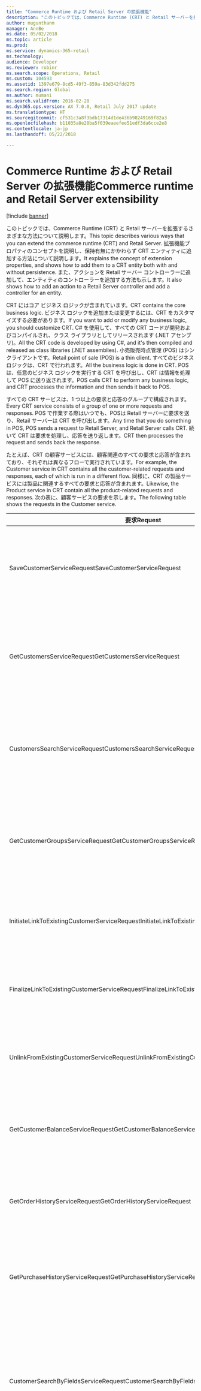 ```yaml
---
title: "Commerce Runtime および Retail Server の拡張機能"
description: "このトピックでは、Commerce Runtime (CRT) と Retail サーバーを拡張するさまざまな方法について説明します。 拡張機能プロパティのコンセプトを説明し、保持有無にかかわらず CRT エンティティに追加する方法について説明します。 また、アクションを Retail サーバー コントローラーに追加して、エンティティのコントローラーを追加する方法も示します。"
author: mugunthanm
manager: AnnBe
ms.date: 05/02/2018
ms.topic: article
ms.prod: 
ms.service: dynamics-365-retail
ms.technology: 
audience: Developer
ms.reviewer: robinr
ms.search.scope: Operations, Retail
ms.custom: 104593
ms.assetid: 1397e679-8cd5-49f3-859a-83d342fdd275
ms.search.region: Global
ms.author: mumani
ms.search.validFrom: 2016-02-28
ms.dyn365.ops.version: AX 7.0.0, Retail July 2017 update
ms.translationtype: HT
ms.sourcegitcommit: cf531c3a8f3bdb17314d1de436b98249169f82a3
ms.openlocfilehash: b11035a8e20ba5f039eaeefee51edf3da6cce2e8
ms.contentlocale: ja-jp
ms.lasthandoff: 05/22/2018

---
```


# <a name="commerce-runtime-and-retail-server-extensibility"></a><span data-ttu-id="07687-105">Commerce Runtime および Retail Server の拡張機能</span><span class="sxs-lookup"><span data-stu-id="07687-105">Commerce runtime and Retail Server extensibility</span></span>

[!include [banner](../includes/banner.md)]

<span data-ttu-id="07687-106">このトピックでは、Commerce Runtime (CRT) と Retail サーバーを拡張するさまざまな方法について説明します。</span><span class="sxs-lookup"><span data-stu-id="07687-106">This topic describes various ways that you can extend the commerce runtime (CRT) and Retail Server.</span></span> <span data-ttu-id="07687-107">拡張機能プロパティのコンセプトを説明し、保持有無にかかわらず CRT エンティティに追加する方法について説明します。</span><span class="sxs-lookup"><span data-stu-id="07687-107">It explains the concept of extension properties, and shows how to add them to a CRT entity both with and without persistence.</span></span> <span data-ttu-id="07687-108">また、アクションを Retail サーバー コントローラーに追加して、エンティティのコントローラーを追加する方法も示します。</span><span class="sxs-lookup"><span data-stu-id="07687-108">It also shows how to add an action to a Retail Server controller and add a controller for an entity.</span></span>

<span data-ttu-id="07687-109">CRT にはコア ビジネス ロジックが含まれています。</span><span class="sxs-lookup"><span data-stu-id="07687-109">CRT contains the core business logic.</span></span> <span data-ttu-id="07687-110">ビジネス ロジックを追加または変更するには、CRT をカスタマイズする必要があります。</span><span class="sxs-lookup"><span data-stu-id="07687-110">If you want to add or modify any business logic, you should customize CRT.</span></span> <span data-ttu-id="07687-111">C# を使用して、すべての CRT コードが開発およびコンパイルされ、クラス ライブラリとしてリリースされます (.NET アセンブリ)。</span><span class="sxs-lookup"><span data-stu-id="07687-111">All the CRT code is developed by using C#, and it's then compiled and released as class libraries (.NET assemblies).</span></span> <span data-ttu-id="07687-112">小売販売時点管理 (POS) はシン クライアントです。</span><span class="sxs-lookup"><span data-stu-id="07687-112">Retail point of sale (POS) is a thin client.</span></span> <span data-ttu-id="07687-113">すべてのビジネス ロジックは、CRT で行われます。</span><span class="sxs-lookup"><span data-stu-id="07687-113">All the business logic is done in CRT.</span></span> <span data-ttu-id="07687-114">POS は、任意のビジネス ロジックを実行する CRT を呼び出し、CRT は情報を処理して POS に送り返されます。</span><span class="sxs-lookup"><span data-stu-id="07687-114">POS calls CRT to perform any business logic, and CRT processes the information and then sends it back to POS.</span></span> 

<span data-ttu-id="07687-115">すべての CRT サービスは、1 つ以上の要求と応答のグループで構成されます。</span><span class="sxs-lookup"><span data-stu-id="07687-115">Every CRT service consists of a group of one or more requests and responses.</span></span> <span data-ttu-id="07687-116">POS で作業する際はいつでも、POSは Retail サーバーに要求を送り、Retail サーバーは CRT を呼び出します。</span><span class="sxs-lookup"><span data-stu-id="07687-116">Any time that you do something in POS, POS sends a request to Retail Server, and Retail Server calls CRT.</span></span> <span data-ttu-id="07687-117">続いて CRT は要求を処理し、応答を送り返します。</span><span class="sxs-lookup"><span data-stu-id="07687-117">CRT then processes the request and sends back the response.</span></span>

<span data-ttu-id="07687-118">たとえば、CRT の顧客サービスには、顧客関連のすべての要求と応答が含まれており、それぞれは異なるフローで実行されています。</span><span class="sxs-lookup"><span data-stu-id="07687-118">For example, the Customer service in CRT contains all the customer-related requests and responses, each of which is run in a different flow.</span></span> <span data-ttu-id="07687-119">同様に、CRT の製品サービスには製品に関連するすべての要求と応答が含まれます。</span><span class="sxs-lookup"><span data-stu-id="07687-119">Likewise, the Product service in CRT contain all the product-related requests and responses.</span></span> <span data-ttu-id="07687-120">次の表に、顧客サービスの要求を示します。</span><span class="sxs-lookup"><span data-stu-id="07687-120">The following table shows the requests in the Customer service.</span></span>

| <span data-ttu-id="07687-121">要求</span><span class="sxs-lookup"><span data-stu-id="07687-121">Request</span></span>                                      | <span data-ttu-id="07687-122">目的</span><span class="sxs-lookup"><span data-stu-id="07687-122">Purpose</span></span>                                                                          |
|----------------------------------------------|----------------------------------------------------------------------------------|
| <span data-ttu-id="07687-123">SaveCustomerServiceRequest</span><span class="sxs-lookup"><span data-stu-id="07687-123">SaveCustomerServiceRequest</span></span>                   | <span data-ttu-id="07687-124">この要求は、POS から顧客を保存する場合に呼び出されます。</span><span class="sxs-lookup"><span data-stu-id="07687-124">This request is called when you save a customer from POS.</span></span>                        |
| <span data-ttu-id="07687-125">GetCustomersServiceRequest</span><span class="sxs-lookup"><span data-stu-id="07687-125">GetCustomersServiceRequest</span></span>                   | <span data-ttu-id="07687-126">この要求は、選択した顧客の詳細を取得するために使用されます。</span><span class="sxs-lookup"><span data-stu-id="07687-126">This request is used to get the details of the selected customer.</span></span>                |
| <span data-ttu-id="07687-127">CustomersSearchServiceRequest</span><span class="sxs-lookup"><span data-stu-id="07687-127">CustomersSearchServiceRequest</span></span>                | <span data-ttu-id="07687-128">この要求は、POS から顧客検索を行う場合に実行されます。</span><span class="sxs-lookup"><span data-stu-id="07687-128">This request is run when you do a customer search from POS.</span></span>                      |
| <span data-ttu-id="07687-129">GetCustomerGroupsServiceRequest</span><span class="sxs-lookup"><span data-stu-id="07687-129">GetCustomerGroupsServiceRequest</span></span>              | <span data-ttu-id="07687-130">この要求は、顧客グループの詳細を取得するために使用されます。</span><span class="sxs-lookup"><span data-stu-id="07687-130">This request is used to get the details of the customer group.</span></span>                   |
| <span data-ttu-id="07687-131">InitiateLinkToExistingCustomerServiceRequest</span><span class="sxs-lookup"><span data-stu-id="07687-131">InitiateLinkToExistingCustomerServiceRequest</span></span> | <span data-ttu-id="07687-132">この内部要求は、下位互換性のためのものです。</span><span class="sxs-lookup"><span data-stu-id="07687-132">This internal request is for backward compatibility.</span></span>                             |
| <span data-ttu-id="07687-133">FinalizeLinkToExistingCustomerServiceRequest</span><span class="sxs-lookup"><span data-stu-id="07687-133">FinalizeLinkToExistingCustomerServiceRequest</span></span> | <span data-ttu-id="07687-134">この内部要求は、下位互換性のためのものです。</span><span class="sxs-lookup"><span data-stu-id="07687-134">This internal request is for backward compatibility.</span></span>                             |
| <span data-ttu-id="07687-135">UnlinkFromExistingCustomerServiceRequest</span><span class="sxs-lookup"><span data-stu-id="07687-135">UnlinkFromExistingCustomerServiceRequest</span></span>     | <span data-ttu-id="07687-136">この内部要求は、下位互換性のためのものです。</span><span class="sxs-lookup"><span data-stu-id="07687-136">This internal request is for backward compatibility.</span></span>                             |
| <span data-ttu-id="07687-137">GetCustomerBalanceServiceRequest</span><span class="sxs-lookup"><span data-stu-id="07687-137">GetCustomerBalanceServiceRequest</span></span>             | <span data-ttu-id="07687-138">この要求は、顧客勘定の残高を取得します。</span><span class="sxs-lookup"><span data-stu-id="07687-138">This request gets the balance for the customer account.</span></span>                          |
| <span data-ttu-id="07687-139">GetOrderHistoryServiceRequest</span><span class="sxs-lookup"><span data-stu-id="07687-139">GetOrderHistoryServiceRequest</span></span>                | <span data-ttu-id="07687-140">この要求は、顧客の注文履歴を取得します。</span><span class="sxs-lookup"><span data-stu-id="07687-140">This request gets the customer's order history.</span></span>                                  |
| <span data-ttu-id="07687-141">GetPurchaseHistoryServiceRequest</span><span class="sxs-lookup"><span data-stu-id="07687-141">GetPurchaseHistoryServiceRequest</span></span>             | <span data-ttu-id="07687-142">この要求は、顧客の最近の購入履歴を取得します。</span><span class="sxs-lookup"><span data-stu-id="07687-142">This request gets the history of the customer's recent purchases.</span></span>                |
| <span data-ttu-id="07687-143">CustomerSearchByFieldsServiceRequest</span><span class="sxs-lookup"><span data-stu-id="07687-143">CustomerSearchByFieldsServiceRequest</span></span>         | <span data-ttu-id="07687-144">フィールド (ヒント検索) を使用して顧客を検索する際に、この要求が実行されます。</span><span class="sxs-lookup"><span data-stu-id="07687-144">This request is run when you search for customers by using fields (hint search).</span></span> |
| <span data-ttu-id="07687-145">GetCustomerSearchFieldsServiceRequest</span><span class="sxs-lookup"><span data-stu-id="07687-145">GetCustomerSearchFieldsServiceRequest</span></span>        | <span data-ttu-id="07687-146">この要求は、顧客検索フィールド (ヒント フィールド) の一覧を取得します。</span><span class="sxs-lookup"><span data-stu-id="07687-146">This request gets the list of customer search fields (hint fields).</span></span>              |

<span data-ttu-id="07687-147">**CRT がサポートする拡張子パターンのタイプ**</span><span class="sxs-lookup"><span data-stu-id="07687-147">**Types of extension patterns that CRT supports**</span></span>

<span data-ttu-id="07687-148">CRT 拡張パターンについて学習する前に、CRT 拡張の作成方法を理解する必要があります。</span><span class="sxs-lookup"><span data-stu-id="07687-148">Before you learn about the CRT extension patterns, you should understand how a CRT extension can be created.</span></span> <span data-ttu-id="07687-149">CRT は単に、C# クラス ライブラリ (.NETアセンブリ) のコレクションです。</span><span class="sxs-lookup"><span data-stu-id="07687-149">CRT is just a collection of C# class libraries (.NET assemblies).</span></span> <span data-ttu-id="07687-150">C# でクラス ライブラリ プロジェクトを作成し、次の表に示すパターンを使用してすべての CRT 拡張を実行できます。</span><span class="sxs-lookup"><span data-stu-id="07687-150">You can create a class library project in C# and do all the CRT extension by using the patterns that are shown in the following table.</span></span> <span data-ttu-id="07687-151">これらのサンプルには、Microsoft .NET Framework バージョン、アウトプット タイプおよびビルド パラメーターの適切なアセンブリ参照を有するため、常に Microsoft が拡張子のテンプレートとして提供するサンプルを使用します。</span><span class="sxs-lookup"><span data-stu-id="07687-151">Always use the samples that Microsoft provides as template for your extension, because these samples have the correct assembly references, Microsoft .NET Framework version, output type, and build parameters.</span></span> <span data-ttu-id="07687-152">また、他のすべての必須パラメーターがコンフィギュレーション済みです。</span><span class="sxs-lookup"><span data-stu-id="07687-152">Additionally, all the other required parameters are preconfigured.</span></span> <span data-ttu-id="07687-153">同様のサンプルコードは、R\\RetailSDK\\SampleExtensions\\CommerceRuntime の Retail ソフトウェア開発キット (CRT) で見つけることができます。</span><span class="sxs-lookup"><span data-stu-id="07687-153">You can find the CRT sample extension in the Retail software development kit (SDK), at …\\RetailSDK\\SampleExtensions\\CommerceRuntime.</span></span>

<table>
<thead>
<tr>
<th><span data-ttu-id="07687-154">拡張機能のパターン</span><span class="sxs-lookup"><span data-stu-id="07687-154">Extensibility pattern</span></span></th>
<th><span data-ttu-id="07687-155">目的</span><span class="sxs-lookup"><span data-stu-id="07687-155">Purpose</span></span></th>
</tr>
</thead>
<tbody>
<tr>
<td><span data-ttu-id="07687-156">新しい CRT サービスの作成</span><span class="sxs-lookup"><span data-stu-id="07687-156">Create a new CRT service</span></span></td>
<td><span data-ttu-id="07687-157">新機能を作成します。</span><span class="sxs-lookup"><span data-stu-id="07687-157">Create a new functionality/feature.</span></span></td>
</tr>
<tr>
<td><span data-ttu-id="07687-158">既存のサービスを上書きする</span><span class="sxs-lookup"><span data-stu-id="07687-158">Override existing Service</span></span></td>
<td>
<p><span data-ttu-id="07687-159">完全に既存の機能をオーバーライドしたり、ビジネス フローに従ってカスタマイズできます。</span><span class="sxs-lookup"><span data-stu-id="07687-159">You can completely override existing functionality or customize it according to your business flow.</span></span></p>
<p><span data-ttu-id="07687-160">次にいくつか例を挙げます。</span><span class="sxs-lookup"><span data-stu-id="07687-160">Here are some examples:</span></span>
<ul>
<li><span data-ttu-id="07687-161">POS 検索機能を上書きして、ローカル データベースまたは本社で検索するのではなく、外部システムから検索する必要があります。</span><span class="sxs-lookup"><span data-stu-id="07687-161">You want to override the POS search functionality to search from an external system instead of searching in a local database or HQ.</span></span> <span data-ttu-id="07687-162">または、上書き、標準機能の呼び出しおよびいくつか追加カスタム ロジックの実行が可能です。</span><span class="sxs-lookup"><span data-stu-id="07687-162">Alternatively, you can do an override, call the standard functionality, and do some additional custom logic.</span></span></li>
<li><span data-ttu-id="07687-163">ローカル データベースまたは HQ、および外部システムを検索した後、最後に結果をマージまたは変更します。</span><span class="sxs-lookup"><span data-stu-id="07687-163">Search for a customer in a local database or HQ, and in an external system, and then finally merge or modify the result.</span></span></li>
</ul>
</td>
</tr>
<tr>
<td><span data-ttu-id="07687-164">トリガー</span><span class="sxs-lookup"><span data-stu-id="07687-164">Triggers</span></span></td>
<td>
<p><span data-ttu-id="07687-165">任意の要求の前後に追加ロジックを実行できます。</span><span class="sxs-lookup"><span data-stu-id="07687-165">You can execute additional logic before or after any request.</span></span></p>
<p><span data-ttu-id="07687-166">前のトリガーで、カスタム ロジックなどのいくつかの検証を実行できます。</span><span class="sxs-lookup"><span data-stu-id="07687-166">In the pre-trigger, you can do some validation, custom logic, and so on.</span></span></p>
<p><span data-ttu-id="07687-167">ポスト トリガーで、要求にいくらかのカスタム情報を追加し POS に送信できます。</span><span class="sxs-lookup"><span data-stu-id="07687-167">In the post-trigger, you can add some custom information to the request and send it to POS.</span></span> <span data-ttu-id="07687-168">または、標準機能から戻される結果の変更または追加ビジネス ロジックの実行が可能です。</span><span class="sxs-lookup"><span data-stu-id="07687-168">Alternatively, you can modify the result that is returned from the standard functionality or do some additional business logic.</span></span></p>
</ul>
</td>
</tr>
<tr>
<td><span data-ttu-id="07687-169">拡張プロパティ</span><span class="sxs-lookup"><span data-stu-id="07687-169">Extension properties</span></span></td>
<td>
<p><span data-ttu-id="07687-170">任意の CRT エンティティにカスタム プロパティーを追加し、それを POS に送信することができます。</span><span class="sxs-lookup"><span data-stu-id="07687-170">You can add custom properties to any CRT entity and send it to POS.</span></span> <span data-ttu-id="07687-171">拡張プロパティはキーと値のペアです。</span><span class="sxs-lookup"><span data-stu-id="07687-171">Extension properties are key-value pairs.</span></span> <span data-ttu-id="07687-172">POS で拡張プロパティを設定すると、CRT で使用できるようになります。</span><span class="sxs-lookup"><span data-stu-id="07687-172">If you set an extension property in POS, it will be available in CRT.</span></span> <span data-ttu-id="07687-173">同様に、CRT で拡張機能プロパティを設定する場合、POS で使用できます。</span><span class="sxs-lookup"><span data-stu-id="07687-173">Likewise, if you set an extension property in CRT, it will be available in POS.</span></span> <span data-ttu-id="07687-174">また、要求、応答、または要求コンテキストのレベルで拡張プロパティを設定することもできます。</span><span class="sxs-lookup"><span data-stu-id="07687-174">You can also set extension properties at the level of the request, the response, or the request context.</span></span> <span data-ttu-id="07687-175">既定では、拡張機能のプロパティはデータベースに保存されず、読み取られません。</span><span class="sxs-lookup"><span data-stu-id="07687-175">By default, extension properties aren't stored in and read from the database.</span></span> <span data-ttu-id="07687-176">拡張プロパティを読み取り、設定するには、カスタム コードを記述する必要があります。</span><span class="sxs-lookup"><span data-stu-id="07687-176">To read or set extension properties, you must write custom code.</span></span> <span data-ttu-id="07687-177">ただし、そのカスタム コードは、POS と CRT 間で自動的に送信されます。</span><span class="sxs-lookup"><span data-stu-id="07687-177">However, that custom code is automatically sent between POS and CRT.</span></span></p>
<p><span data-ttu-id="07687-178">たとえば、POS の顧客エンティティーにいくつかの追加情報をキャプチャして表示したいとします。</span><span class="sxs-lookup"><span data-stu-id="07687-178">For example, you want to capture and show some additional information to the customer entity in POS.</span></span> <span data-ttu-id="07687-179">この場合、顧客に対するすべてのカスタム プロパティをフェッチするポスト トリガーを追加し、拡張子プロパティとして顧客エンティティに追加し、それらの拡張機能プロパティを POS に送信できます。</span><span class="sxs-lookup"><span data-stu-id="07687-179">In this case, you can add a post-trigger to fetch all your custom properties for customer, add them to the customer entity as extension properties, and send those extension properties to POS.</span></span></p>
<p><span data-ttu-id="07687-180">POS から CRT に拡張機能のプロパティを送信して、カスタム テーブルに保存できます。</span><span class="sxs-lookup"><span data-stu-id="07687-180">You can also send extension properties from POS to CRT and store them in your custom table.</span></span> <span data-ttu-id="07687-181">または、これらのプロパティに基づくいくつかのカスタム ロジックの実行または本社への送信が可能です。</span><span class="sxs-lookup"><span data-stu-id="07687-181">Alternatively, you can do some custom logic based on those properties, or send it to HQ.</span></span></p>
<p><span data-ttu-id="07687-182">製品、顧客、トランザクション、およびパラメーターなどのすべての CRT エンティティは、拡張機能プロパティをサポートします。</span><span class="sxs-lookup"><span data-stu-id="07687-182">All CRT entities, such as products, customers, transactions, and parameters, support extension properties.</span></span></p>
<blockquote>[!NOTE]<br>
<span data-ttu-id="07687-183">属性もまたサポートされます (コンフィギュレーション駆動型の開発)。</span><span class="sxs-lookup"><span data-stu-id="07687-183">Attributes are also supported (configuration-driven development).</span></span> <span data-ttu-id="07687-184">拡張プロパティの場合は、カスタム テーブルを作成し、データを格納する必要があります。</span><span class="sxs-lookup"><span data-stu-id="07687-184">For extension properties, you must create a custom table and store the data.</span></span> <span data-ttu-id="07687-185">ただし、属性はコンフィギュレーション駆動型であり、テーブル フィールドを作成するために必須ではありません。</span><span class="sxs-lookup"><span data-stu-id="07687-185">However, attributes are configuration-driven and aren't required in order to create table fields.</span></span> <span data-ttu-id="07687-186">したがって、読み取りおよび更新操作にコードは必要ありません。</span><span class="sxs-lookup"><span data-stu-id="07687-186">Therefore, no code is required for read and update operations.</span></span></blockquote>
<p><span data-ttu-id="07687-187">属性についての詳細は、次のトピックを参照してください。</span><span class="sxs-lookup"><span data-stu-id="07687-187">For details about the attributes, see the following topics:</span></span></p>
<ul>
<li><span data-ttu-id="07687-188"><a href="https://docs.microsoft.com/en-us/dynamics365/unified-operations/retail/dev-itpro/order-attributes">注文属性</a></span><span class="sxs-lookup"><span data-stu-id="07687-188"><a href="https://docs.microsoft.com/en-us/dynamics365/unified-operations/retail/dev-itpro/order-attributes">Order attributes</a></span></span></li>
<li><span data-ttu-id="07687-189"><a href="https://docs.microsoft.com/en-us/dynamics365/unified-operations/retail/dev-itpro/customer-attributes">顧客属性</a></span><span class="sxs-lookup"><span data-stu-id="07687-189"><a href="https://docs.microsoft.com/en-us/dynamics365/unified-operations/retail/dev-itpro/customer-attributes">Customer attributes</a></span></span></li>
</ul>
</td>
</tr>
<tr>
<td><span data-ttu-id="07687-190">リアルタイム トランザクション サービスの呼び出し</span><span class="sxs-lookup"><span data-stu-id="07687-190">Real-time transaction service calls</span></span></td>
<td><span data-ttu-id="07687-191">CRT から HQ の同期呼び出しを行うことができます。</span><span class="sxs-lookup"><span data-stu-id="07687-191">You can do synchronous call from CRT to HQ.</span></span></td>
</tr>
<tr>
<td><span data-ttu-id="07687-192">CRT データ サービス、およびエンティティ付きデータ サービス</span><span class="sxs-lookup"><span data-stu-id="07687-192">CRT data service and data service with entity</span></span></td>
<td><span data-ttu-id="07687-193">チャネル データベース データ アクセスの特殊なデータ サービスおよび Retail サーバー エクスポージャのエンティティ。</span><span class="sxs-lookup"><span data-stu-id="07687-193">Specialized data service for channel database data access and entity for Retail Server exposures.</span></span></td>
</tr>
</tbody>
</table>

<span data-ttu-id="07687-194">**5 月の更新プログラム以降で、7.1 の CRT 拡張を手動で展開**</span><span class="sxs-lookup"><span data-stu-id="07687-194">**Manually deploying the CRT extension for 7.1 with May update and later**</span></span>

<span data-ttu-id="07687-195">CRT を拡張すると、オンラインの **…\\RetailServer\\webroot\\bin\\Ext** フォルダーにカスタム ライブラリを配置します (POS が Retail サーバーに接続された場合)。</span><span class="sxs-lookup"><span data-stu-id="07687-195">After you extend CRT, you should put the custom library in the **…\\RetailServer\\webroot\\bin\\Ext** folder for online (that is, when POS is connected to Retail Server).</span></span> <span data-ttu-id="07687-196">**CommerceRuntime.Ext.config** ファイル内で、ここに示すカスタム ライブラリ情報を使用して**構成**セクションを更新する必要があります。</span><span class="sxs-lookup"><span data-stu-id="07687-196">You should also update the **composition** section in the **CommerceRuntime.Ext.config** file with the custom library information, as shown here.</span></span>

```C#
<add source="assembly" value="your custom library name" />
```

<span data-ttu-id="07687-197">たとえば、カスタム ライブラリの名前が **Contoso.Commerce.Runtime.CustomerSearchSample** の場合、**構成**セクションに次の行を追加します。</span><span class="sxs-lookup"><span data-stu-id="07687-197">For example, if the name of your custom library is **Contoso.Commerce.Runtime.CustomerSearchSample**, add the following line in the **composition** section.</span></span>

```C#
<add source="assembly" value="Contoso.Commerce.Runtime.CustomerSearchSample" />
```

<span data-ttu-id="07687-198">オフラインの場合は、カスタム ライブラリを **…\\Program Files (x86)\\Microsoft Dynamics 365\\70\\Retail Modern POS\\ClientBroker\\ext** フォルダーに配置する必要があります。</span><span class="sxs-lookup"><span data-stu-id="07687-198">For offline, you should you put the custom library in the **…\\Program Files (x86)\\Microsoft Dynamics 365\\70\\Retail Modern POS\\ClientBroker\\ext** folder.</span></span> <span data-ttu-id="07687-199">**CommerceRuntime.MPOSOffline.ext.config** ファイル内で、ここに示すカスタム ライブラリ情報を使用して**構成**セクションを更新する必要があります。</span><span class="sxs-lookup"><span data-stu-id="07687-199">You should also update the **composition** section in the **CommerceRuntime.MPOSOffline.ext.config** file with the custom library information, as shown here.</span></span>

```C#
<add source="assembly" value="your custom library name" />.
```

<span data-ttu-id="07687-200">上記の手順は、手動による展開および開発ボックスでのテストのために使用されます。</span><span class="sxs-lookup"><span data-stu-id="07687-200">The preceding steps are used for manual deployment and testing in your development box.</span></span> <span data-ttu-id="07687-201">拡張機能をパッケージ化し、生産またはユーザー受け入れテスト (UAT) に配置するには、パッケージ ドキュメントの情報を使用します。</span><span class="sxs-lookup"><span data-stu-id="07687-201">To package the extension and deploy it to production or user acceptance testing (UAT), use the information in the packaging document.</span></span>

<span data-ttu-id="07687-202">**デバッグ CRT**</span><span class="sxs-lookup"><span data-stu-id="07687-202">**Debugging CRT**</span></span>

<span data-ttu-id="07687-203">POS から CRT をデバッグするには、CRT 拡張機能プロジェクトを、オンラインの **w3wp.exe (Retail サーバーの IIS プロセス)** プロセス (POS が CRT に接続されている場合) に関連付ける必要があります。</span><span class="sxs-lookup"><span data-stu-id="07687-203">To debug CRT from POS, you should attach the CRT extension project to the **w3wp.exe (IIS process for Retail server)** process for online (that is, when POS is connected to CRT).</span></span> <span data-ttu-id="07687-204">オフラインの場合は、**dllhost.exe** プロセスに CRT 拡張プロジェクトを関連付けます。</span><span class="sxs-lookup"><span data-stu-id="07687-204">For offline, attach the CRT extension project to the **dllhost.exe** process.</span></span>

<span data-ttu-id="07687-205">**CRT エンティティ、依頼および応答での拡張機能プロパティの使用**</span><span class="sxs-lookup"><span data-stu-id="07687-205">**Using extension properties on CRT entities and requests and responses**</span></span>

<span data-ttu-id="07687-206">既存の CRT エンティティに新しいデータを追加する 1 つの方法は、拡張プロパティを使用することです。</span><span class="sxs-lookup"><span data-stu-id="07687-206">One way to add new data to an existing CRT entity is to use extension properties.</span></span> <span data-ttu-id="07687-207">拡張プロパティは、エンティティのキーと値のペアです。</span><span class="sxs-lookup"><span data-stu-id="07687-207">Extension properties are key-value pairs on the entity.</span></span> <span data-ttu-id="07687-208">既定では、これらのキーと値のペアはデータベースで保持されません。</span><span class="sxs-lookup"><span data-stu-id="07687-208">By default, these key-value pairs aren't persisted in the database.</span></span> <span data-ttu-id="07687-209">拡張プロパティを保持するためには、カスタム コードを記述する必要があります。</span><span class="sxs-lookup"><span data-stu-id="07687-209">To persist an extension property, you must write custom code.</span></span>

<span data-ttu-id="07687-210">**CRT エンティティでの機能拡張プロパティの永続的な使用**</span><span class="sxs-lookup"><span data-stu-id="07687-210">**Using extension properties on CRT entities with persistence**</span></span>

<span data-ttu-id="07687-211">エンティティに追加する任意の拡張プロパティは、シナリオしだいでオブジェクトまたはトランザクションのいずれかの有効期間の POS および CRT メモリに保持されます。</span><span class="sxs-lookup"><span data-stu-id="07687-211">Any extension property that you add to an entity stays in memory for POS and CRT for the lifetime of either the object or the transaction, depending on the scenario.</span></span> <span data-ttu-id="07687-212">拡張プロパティは、アプリケーションの境界にもまたがって移動します。</span><span class="sxs-lookup"><span data-stu-id="07687-212">The extension property also travels across application boundaries.</span></span> <span data-ttu-id="07687-213">たとえば、Retail Modern POS で拡張プロパティを追加し、Retail サーバー/CRT を呼び出すと、キーと値のペアがそのフロー全体でも使用できます。</span><span class="sxs-lookup"><span data-stu-id="07687-213">For example, if you add an extension property in Retail Modern POS and then call Retail Server/CRT, the key-value pair is also available during the whole flow.</span></span> <span data-ttu-id="07687-214">また、そのエンティティが Commerce Data Exchange へ呼び出し中に送信される場合: Real-time Service およびキー値のペアは、処理中でも使用可能です。</span><span class="sxs-lookup"><span data-stu-id="07687-214">Additionally, if that entity is sent to during a call to Commerce Data Exchange: Real-time Service, the key-value pair is available during the process.</span></span>

> [!NOTE]
> <span data-ttu-id="07687-215">HQ では、拡張プロパティは顧客と注文に対してのみ送信されます。</span><span class="sxs-lookup"><span data-stu-id="07687-215">For HQ, extension properties are sent only for customers and orders.</span></span>

<span data-ttu-id="07687-216">ただし、既述のように、拡張プロパティは既定では保持されていません。</span><span class="sxs-lookup"><span data-stu-id="07687-216">However, as was mentioned earlier, the extension property isn't persisted by default.</span></span> <span data-ttu-id="07687-217">拡張プロパティを保持する場合は、データ モデリングを実行して、データの格納場所を適切に設計することを保証する必要があります。</span><span class="sxs-lookup"><span data-stu-id="07687-217">If you want to persist an extension property, you must do data modeling to help guarantee that you make the correct design choices about where the data should reside.</span></span> <span data-ttu-id="07687-218">新しいテーブルと結合を使用することをお勧めします。</span><span class="sxs-lookup"><span data-stu-id="07687-218">We recommend that you use a new table and a join.</span></span> <span data-ttu-id="07687-219">この方法は、ほとんどの要件に適合します。</span><span class="sxs-lookup"><span data-stu-id="07687-219">This approach fits most requirements well.</span></span> <span data-ttu-id="07687-220">Retail SDK の EmailPreference サンプルは、代表的なエンド ツー エンドの例を提供します。</span><span class="sxs-lookup"><span data-stu-id="07687-220">The EmailPreference sample in the Retail SDK provides a good end-to-end example.</span></span>

<span data-ttu-id="07687-221">**Retail SDK のサンプル コードの場所**</span><span class="sxs-lookup"><span data-stu-id="07687-221">**Location of the sample code in the Retail SDK**</span></span>

<span data-ttu-id="07687-222">…\\RetailSDK\\SampleExtensions\\CommerceRuntime\\Extensions.EmailPreferenceSample</span><span class="sxs-lookup"><span data-stu-id="07687-222">…\\RetailSDK\\SampleExtensions\\CommerceRuntime\\Extensions.EmailPreferenceSample</span></span>

<span data-ttu-id="07687-223">**スクリプトの場所**</span><span class="sxs-lookup"><span data-stu-id="07687-223">**Location of the scripts**</span></span>

<span data-ttu-id="07687-224">…\\RetailSDK\\ドキュメント\\SampleExtensionsInstructions\\EmailPreference</span><span class="sxs-lookup"><span data-stu-id="07687-224">…\\RetailSDK\\Documents\\SampleExtensionsInstructions\\EmailPreference</span></span>

<span data-ttu-id="07687-225">**エンティティに拡張子プロパティを設定する構文**</span><span class="sxs-lookup"><span data-stu-id="07687-225">**Syntax to set an extension property on an entity**</span></span>

```C#
public virtual void SetProperty(string key, object value);
entity.SetProperty("key", value);
```

<span data-ttu-id="07687-226">**例**</span><span class="sxs-lookup"><span data-stu-id="07687-226">**Example**</span></span>

<span data-ttu-id="07687-227">**シナリオ**</span><span class="sxs-lookup"><span data-stu-id="07687-227">**Scenario**</span></span>

<span data-ttu-id="07687-228">小売パラメーターに新しい拡張テーブルを作成しました。</span><span class="sxs-lookup"><span data-stu-id="07687-228">You created a new extension table for Retail parameters.</span></span> <span data-ttu-id="07687-229">その拡張テーブルからフィールドを読み取り、それを POS に送信したいとします。</span><span class="sxs-lookup"><span data-stu-id="07687-229">You want to read a field from that extension table and send it to POS.</span></span>

<span data-ttu-id="07687-230">小売チャネルのデータベースを拡張する場合は、メイン テーブルと拡張テーブルの間に主キーの関係を置くことをお勧めします。</span><span class="sxs-lookup"><span data-stu-id="07687-230">When you extend the retail channel database, it's always a good idea to have a primary key relation between the main table and the extension table.</span></span> <span data-ttu-id="07687-231">その後、主キーを使用して拡張テーブルからデータを読み取ることができます。</span><span class="sxs-lookup"><span data-stu-id="07687-231">You can then read the data from the extension table by using the primary key.</span></span>

<span data-ttu-id="07687-232">**ステップ**</span><span class="sxs-lookup"><span data-stu-id="07687-232">**Steps**</span></span>

1. <span data-ttu-id="07687-233">メイン テーブルに主キーの関係があるチャネル テーブル内の、Retail パラメータの拡張テーブルを作成します。</span><span class="sxs-lookup"><span data-stu-id="07687-233">Create the extension table for Retail parameters in the channel table that has the primary key relation to the main table.</span></span> <span data-ttu-id="07687-234">(この場合、メイン テーブルは小売共有パラメーターです。)</span><span class="sxs-lookup"><span data-stu-id="07687-234">(In this case, the main table is Retail shared parameters.)</span></span>
2. <span data-ttu-id="07687-235">小売パラメーターを読み取る CRT データ要求を識別します。</span><span class="sxs-lookup"><span data-stu-id="07687-235">Identify the CRT data request that reads the Retail parameters.</span></span>
3. <span data-ttu-id="07687-236">データ要求の転記トリガーを追加します。</span><span class="sxs-lookup"><span data-stu-id="07687-236">Add a post-trigger for the data request.</span></span> <span data-ttu-id="07687-237">共有パラメータ テーブルの主キーを使用して、小売共有パラメータの拡張テーブルを照会し、カスタム フィールドを読み取ることができます。</span><span class="sxs-lookup"><span data-stu-id="07687-237">You will then be able to use the primary key of the shared parameters table to query your extension table for Retail shared parameters and read the custom fields.</span></span>

    > [!NOTE]
    > <span data-ttu-id="07687-238">ポスト トリガー要求でエンティティの主キーを取得できます。</span><span class="sxs-lookup"><span data-stu-id="07687-238">You can get the primary key for the entity in the post-trigger request.</span></span> <span data-ttu-id="07687-239">エンティティ オブジェクトを持つその要求、およびすべての必須フィールドを持つそのエンティティ オブジェクト。</span><span class="sxs-lookup"><span data-stu-id="07687-239">That request will have the entity object, and that entity object will have all the required fields.</span></span>

4. <span data-ttu-id="07687-240">カスタム フィールドを拡張プロパティとして、CRT 転記トリガーの共有パラメーター エンティティへ追加し、POS へ送信します。</span><span class="sxs-lookup"><span data-stu-id="07687-240">Add the custom fields as extension properties to the shared parameters entity in the CRT post-trigger, and send it to POS.</span></span>

<span data-ttu-id="07687-241">**トリガーの拡張機能プロパティの読み取り**</span><span class="sxs-lookup"><span data-stu-id="07687-241">**Reading extension properties in triggers**</span></span>

<span data-ttu-id="07687-242">小売パラメータ テーブルからデータを読み込む要求は、GetChannelConfigurationDataRequest です。</span><span class="sxs-lookup"><span data-stu-id="07687-242">The request that reads the data from the Retail parameters table is GetChannelConfigurationDataRequest.</span></span> <span data-ttu-id="07687-243">次の例では、この要求のポスト トリガーを追加する方法を示します。</span><span class="sxs-lookup"><span data-stu-id="07687-243">The following example shows how you can add a post-trigger for this request.</span></span>

```C#
/**
* SAMPLE CODE NOTICE
*
* THIS SAMPLE CODE IS MADE AVAILABLE AS IS. MICROSOFT MAKES NO WARRANTIES, WHETHER EXPRESS OR IMPLIED,
* OF FITNESS FOR A PARTICULAR PURPOSE, OF ACCURACY OR COMPLETENESS OF RESPONSES, OF RESULTS, OR CONDITIONS OF MERCHANTABILITY.
* THE ENTIRE RISK OF THE USE OR THE RESULTS FROM THE USE OF THIS SAMPLE CODE REMAINS WITH THE USER.
* NO TECHNICAL SUPPORT IS PROVIDED. YOU MAY NOT DISTRIBUTE THIS CODE UNLESS YOU HAVE A LICENSE AGREEMENT WITH MICROSOFT THAT ALLOWS YOU TO DO SO.
*/

namespace Contoso
{
    namespace Commerce.Runtime.EmailPreferenceSample
    {
        using System;
        using System.Collections.Generic;
        using Microsoft.Dynamics.Commerce.Runtime;
        using Microsoft.Dynamics.Commerce.Runtime.Data;
        using Microsoft.Dynamics.Commerce.Runtime.DataModel;
        using Microsoft.Dynamics.Commerce.Runtime.DataServices.Messages;
        using Microsoft.Dynamics.Commerce.Runtime.DataServices.SqlServer;
        using Microsoft.Dynamics.Commerce.Runtime.Messages;

        /// <summary>
        /// Class that implements a post trigger for the GetChannelConfigurationDataRequest request type.
        /// </summary>

        public class GetChannelConfigurationDataRequestTriggers : IRequestTrigger
        {
            /// <summary>
            /// Gets the supported requests for this trigger.
            /// </summary>

            public IEnumerable<Type> SupportedRequestTypes
            {
                get
                {
                    return new[] { typeof(GetChannelConfigurationDataRequest) };
                }
            }

            /// <summary>
            /// Post trigger code to retrieve extension properties.
            /// </summary>
            /// <param name="request">The request.</param>
            /// <param name="response">The response.</param>

            public void OnExecuted(Request request, Response response)
            {
                ThrowIf.Null(request, "request");
                ThrowIf.Null(response, "response");
                var channelConfiguration = ((SingleEntityDataServiceResponse<ChannelConfiguration>)response).Entity;
                if (channelConfiguration == null)
                {
                    return;
                }
                var query = new SqlPagedQuery(QueryResultSettings.SingleRecord)
                {
                    DatabaseSchema = "ext",
                    Select = new ColumnSet(new string[] { "CUSTOMFIELD" }),
                    From = "PARAMETERSEXTENSIONVIEW", // Create your own view to read the data from the parameter extension table by passing the primary key from the entity (in this case its Rec ID)
                    Where = "PARAMETERSRECID = @RecId AND DATAAREAID = @dataAreaId" //This query assumes I have PARAMETERSRECID, DATAAREAID and CUSTOMFIELD as new fields in the extension tables.
                };
                query.Parameters["@RecId"] = channelConfiguration.RetailParametersRecId;
                query.Parameters["@dataAreaId"] = request.RequestContext.GetChannelConfiguration().InventLocationDataAreaId;
                using (var databaseContext = new SqlServerDatabaseContext(request))
                {
                    ExtensionsEntity extensions = databaseContext.ReadEntity<ExtensionsEntity>(query).FirstOrDefault();
                    var customField = extensions != null ? extensions.GetProperty("customField") : null;
                    if (customField != null)
                    {
                        **channelConfiguration.SetProperty("CUSTOMFIELD", customField);**
                    }
                }
            }

            /// <summary>
            /// Pre trigger code.
            /// </summary>
            /// <param name="request">The request.</param>

            public void OnExecuting(Request request)
            {
            }
        }
    }
}
```

> [!NOTE]
> <span data-ttu-id="07687-244">新しいフィールドとテーブル、または使用している条件に基づいて、このクエリを変更する必要があります。</span><span class="sxs-lookup"><span data-stu-id="07687-244">You must change this query, based on your new field and table, or whatever condition you're using.</span></span> <span data-ttu-id="07687-245">テーブルをデザインするときは、CRT エンティティを使用してクエリできるように、親テーブルの主キー フィールドがあることを確認します。</span><span class="sxs-lookup"><span data-stu-id="07687-245">When you design the table, make sure that you have the primary key field from the parent table, so that you can query it by using the CRT entity.</span></span> <span data-ttu-id="07687-246">ほとんどの CRT エンティティには、**RecId** フィールドまたはレコードを選択するために使用される関連する別の固有フィールドなどの主キー フィールドがある必要があります。</span><span class="sxs-lookup"><span data-stu-id="07687-246">Most CRT entities should have the primary key field in them, such as the **RecId** field or another relevant unique field that is used to select the record.</span></span>

<span data-ttu-id="07687-247">**ハンドラーを上書きすることによる拡張プロパティの設定**</span><span class="sxs-lookup"><span data-stu-id="07687-247">**Setting extension properties by overriding the handler**</span></span>

<span data-ttu-id="07687-248">**シナリオ**</span><span class="sxs-lookup"><span data-stu-id="07687-248">**Scenario**</span></span>

<span data-ttu-id="07687-249">顧客用に新しい拡張テーブルを作成しました。</span><span class="sxs-lookup"><span data-stu-id="07687-249">You created a new extension table for Customer.</span></span> <span data-ttu-id="07687-250">顧客の拡張フィールドの値が POS または CRT から来た場合は、その値をカスタム テーブルに格納します。</span><span class="sxs-lookup"><span data-stu-id="07687-250">When values for the extension field for customer come from POS or CRT, you want to store the values in your custom table.</span></span>

> [!NOTE]
> <span data-ttu-id="07687-251">拡張のプロパティはトリガーで、またはハンドラーを上書きすることによって設定することができます。</span><span class="sxs-lookup"><span data-stu-id="07687-251">You can set extension properties either in a trigger or by overriding the handler.</span></span> <span data-ttu-id="07687-252">拡張テーブルから読み込んで拡張プロパティを設定しただけの場合、トリガーを使用することができます。</span><span class="sxs-lookup"><span data-stu-id="07687-252">If you just set some extension properties by reading from your extension table, you can use triggers.</span></span>

<span data-ttu-id="07687-253">**ステップ**</span><span class="sxs-lookup"><span data-stu-id="07687-253">**Steps**</span></span>

1. <span data-ttu-id="07687-254">メイン テーブルに主キーの関係があるチャネル テーブル内の、顧客の拡張テーブルを作成します。</span><span class="sxs-lookup"><span data-stu-id="07687-254">Create your extension table for Customers in the channel table that has the primary key relation to the main table.</span></span> <span data-ttu-id="07687-255">(この場合、メイン テーブルは CustTable です。)</span><span class="sxs-lookup"><span data-stu-id="07687-255">(In this case, the main table is CustTable.)</span></span>
2. <span data-ttu-id="07687-256">CustTable にデータを設定する CRT データ要求を識別します。</span><span class="sxs-lookup"><span data-stu-id="07687-256">Identify the CRT data request that sets data in CustTable.</span></span>
3. <span data-ttu-id="07687-257">ハンドラを上書きし、メイン テーブル (CustTable) で値を設定する基本要求を呼び出してからテーブルを拡張します。</span><span class="sxs-lookup"><span data-stu-id="07687-257">Override the handler, and call the base request to set values in the main table (CustTable) and then the extension table.</span></span>

> [!NOTE]
> <span data-ttu-id="07687-258">拡張手順またはビューに必要な追加のプロパティを送信できます。</span><span class="sxs-lookup"><span data-stu-id="07687-258">You can send any additional properties that you want to your extension procedure or view.</span></span>

<span data-ttu-id="07687-259">次の例では、使用される SQL スクリプトがありません。</span><span class="sxs-lookup"><span data-stu-id="07687-259">The example that follows doesn't have the SQL scripts that are used.</span></span> <span data-ttu-id="07687-260">完全なサンプル コードとスクリプトは、Retail SDK の次の場所にあります。</span><span class="sxs-lookup"><span data-stu-id="07687-260">You can find the full sample code and scripts at the following locations in the Retail SDK.</span></span>

<span data-ttu-id="07687-261">**Retail SDK のサンプル コードの場所**</span><span class="sxs-lookup"><span data-stu-id="07687-261">**Location of the sample code in the Retail SDK**</span></span>

<span data-ttu-id="07687-262">…\\RetailSDK\\SampleExtensions\\CommerceRuntime\\Extensions.EmailPreferenceSample</span><span class="sxs-lookup"><span data-stu-id="07687-262">…\\RetailSDK\\SampleExtensions\\CommerceRuntime\\Extensions.EmailPreferenceSample</span></span>

<span data-ttu-id="07687-263">**スクリプトの場所**</span><span class="sxs-lookup"><span data-stu-id="07687-263">**Location of the scripts**</span></span>

<span data-ttu-id="07687-264">…\\RetailSDK\\ドキュメント\\SampleExtensionsInstructions\\EmailPreference</span><span class="sxs-lookup"><span data-stu-id="07687-264">…\\RetailSDK\\Documents\\SampleExtensionsInstructions\\EmailPreference</span></span>

<span data-ttu-id="07687-265">**例**</span><span class="sxs-lookup"><span data-stu-id="07687-265">**Example**</span></span>

```C#
/**
* SAMPLE CODE NOTICE
*
* THIS SAMPLE CODE IS MADE AVAILABLE AS IS. MICROSOFT MAKES NO WARRANTIES, WHETHER EXPRESS OR IMPLIED,
* OF FITNESS FOR A PARTICULAR PURPOSE, OF ACCURACY OR COMPLETENESS OF RESPONSES, OF RESULTS, OR CONDITIONS OF MERCHANTABILITY.
* THE ENTIRE RISK OF THE USE OR THE RESULTS FROM THE USE OF THIS SAMPLE CODE REMAINS WITH THE USER.
* NO TECHNICAL SUPPORT IS PROVIDED. YOU MAY NOT DISTRIBUTE THIS CODE UNLESS YOU HAVE A LICENSE AGREEMENT WITH MICROSOFT THAT ALLOWS YOU TO DO SO.
*/

namespace Contoso
{
    namespace Commerce.Runtime.EmailPreferenceSample
    {
        using System.Transactions;
        using Microsoft.Dynamics.Commerce.Runtime;
        using Microsoft.Dynamics.Commerce.Runtime.Data.Types;
        using Microsoft.Dynamics.Commerce.Runtime.DataModel;
        using Microsoft.Dynamics.Commerce.Runtime.DataServices.Messages;
        using Microsoft.Dynamics.Commerce.Runtime.DataServices.SqlServer;

        /// <summary>
        /// Create or update customer data request handler.
        /// </summary>

        public sealed class CreateOrUpdateCustomerDataRequestHandler : SingleRequestHandler<CreateOrUpdateCustomerDataRequest, SingleEntityDataServiceResponse<Customer>>
        {
            /// <summary>
            /// Executes the workflow to create or update a customer.
            /// </summary>
            /// <param name="request">The request.</param>
            /// <returns>The response.</returns>

            protected override SingleEntityDataServiceResponse<Customer> Process(CreateOrUpdateCustomerDataRequest request)
            {
                ThrowIf.Null(request, "request");
                using (var databaseContext = new SqlServerDatabaseContext(request))
                using (var transactionScope = new TransactionScope())
                {
                    // Execute original functionality to save the customer.

                    var requestHandler = new Microsoft.Dynamics.Commerce.Runtime.DataServices.SqlServer.CustomerSqlServerDataService();
                    var response = (SingleEntityDataServiceResponse<Customer>)requestHandler.Execute(request);

                    // Execute additional functionality to save the customer's extension properties.

                    if (!request.Customer.ExtensionProperties.IsNullOrEmpty())
                    {

                        // The stored procedure will determine which extension properties are saved to which tables.

                        ParameterSet parameters = new ParameterSet();
                        parameters["@TVP_EXTENSIONPROPERTIESTABLETYPE"] = new ExtensionPropertiesTableType(request.Customer.RecordId, request.Customer.ExtensionProperties).DataTable;
                        databaseContext.ExecuteStoredProcedureNonQuery("[ext].UPDATECUSTOMEREXTENSIONPROPERTIES", parameters);
                    }
                    transactionScope.Complete();
                    return response;
                }
            }
        }
    }
}
```

<span data-ttu-id="07687-266">**後で読み込むプロパティを有効にする構文**</span><span class="sxs-lookup"><span data-stu-id="07687-266">**Syntax to enable the property to be read later**</span></span>

```C#
var property = entity.GetProperty("EXTENSION_PROPERTY_ADDED");
```

### <a name="using-extension-properties-on-crt-request-and-response-types"></a><span data-ttu-id="07687-267">CRT 要求タイプおよび応答タイプでの拡張機能プロパティの使用</span><span class="sxs-lookup"><span data-stu-id="07687-267">Using extension properties on CRT request and response types</span></span>

<span data-ttu-id="07687-268">エンティティと同様、拡張機能プロパティを設定および取得するために要求および応答タイプを拡張できます。</span><span class="sxs-lookup"><span data-stu-id="07687-268">Like entities, request and response types can be extended to set and get extension properties.</span></span> <span data-ttu-id="07687-269">ただし、要求のライフサイクルでのみ存続し、POS では使用できなくなります。</span><span class="sxs-lookup"><span data-stu-id="07687-269">However, they will persist only for the lifecycle of the request and won't be available in POS.</span></span> <span data-ttu-id="07687-270">それらをデータベースに保存する場合は、カスタム コードを記述する必要があります。</span><span class="sxs-lookup"><span data-stu-id="07687-270">If you want to save them to the database, you must write custom code.</span></span>

```C#
request.SetProperty("PropertyName", true);
response.SetProperty("PropertyName2", true);
var PropertyName = request.GetProperty("PropertyName");
var BoolPropertyName2 = response.GetProperty("PropertyName2");
```

<span data-ttu-id="07687-271">**設定または POS の拡張子プロパティの読み取り**</span><span class="sxs-lookup"><span data-stu-id="07687-271">**Setting or reading extension properties in POS**</span></span>

<span data-ttu-id="07687-272">POS で拡張プロパティーを設定して、POS アプリケーション プログラミング インターフェース (API) を使用してそれらを CRT に送信することができます。</span><span class="sxs-lookup"><span data-stu-id="07687-272">You can set extension properties in POS and send them to CRT by using the POS application programming interfaces (APIs).</span></span> <span data-ttu-id="07687-273">または、エンティティ レベルで拡張機能プロパティの送信が可能です。</span><span class="sxs-lookup"><span data-stu-id="07687-273">Alternatively, you can send extension properties at the entity level.</span></span>

<span data-ttu-id="07687-274">カート行に拡張プロパティを設定するには、SaveExtensionPropertiesOnCartLinesClientRequest を使用します。</span><span class="sxs-lookup"><span data-stu-id="07687-274">To set an extension property on the cart line, you use SaveExtensionPropertiesOnCartLinesClientRequest.</span></span> <span data-ttu-id="07687-275">同様に、買い物カゴ ヘッダーに対して、SaveExtensionPropertiesOnCartClientRequest を使用します。</span><span class="sxs-lookup"><span data-stu-id="07687-275">Likewise, for the cart header, you use SaveExtensionPropertiesOnCartClientRequest.</span></span>

<span data-ttu-id="07687-276">次に例を示します。</span><span class="sxs-lookup"><span data-stu-id="07687-276">Here is an example.</span></span>

```Typescript
let sampleExtensionProperty = <ProxyEntities.CommerceProperty>{
    Key: "sampleExtensionProperty",
    Value: <ProxyEntities.CommercePropertyValue>{
        BooleanValue: false
    }
};
this.context.runtime.executeAsync(new SaveExtensionPropertiesOnCartClientRequest([sampleExtensionProperty]));
```

<span data-ttu-id="07687-277">**POS のカートから拡張プロパティの読み取り**</span><span class="sxs-lookup"><span data-stu-id="07687-277">**Reading the extension property from the cart in POS**</span></span>

```Typescript
let getCartRequest: GetCurrentCartClientRequest<GetCurrentCartClientResponse> = new GetCurrentCartClientRequest<GetCurrentCartClientResponse>();
return this.context.runtime.executeAsync(getCartRequest).then((value: ICancelableDataResult<GetCurrentCartClientResponse>) => {
    let cart: Commerce.Proxy.Entities.Cart = (<GetCurrentCartClientResponse>value.data).result;

    // Gets the extension property from the cart.

    let sampleExtensionPropertyValue: boolean;
    if (!ObjectExtensions.isNullOrUndefined(cart) && !ObjectExtensions.isNullOrUndefined(cart.ExtensionProperties)) {
        let SampleCommerceProperties: ProxyEntities.CommerceProperty[] = cart.ExtensionProperties.filter((extensionProperty: ProxyEntities.CommerceProperty) => {
            return extensionProperty.Key === "sampleExtensionProperty";
        });
        sampleExtensionPropertyValue = SampleCommerceProperties.length > 0 ? SampleCommerceProperties[0].Value.BooleanValue : false;
    } else {
        sampleExtensionPropertyValue = false;
    }

    //Resolve the promise according to your scenario and method.

    return Promise.resolve({ canceled: false });
});
```

<span data-ttu-id="07687-278">同様に、製品、顧客、および住所など他のすべてのエンティティから拡張機能プロパティを読み取ることができます。</span><span class="sxs-lookup"><span data-stu-id="07687-278">Likewise, you can read the extension property from all the other entities, such as products, customers, and addresses.</span></span>

### <a name="implementing-a-new-crt-service-that-handles-multiple-new-requests"></a><span data-ttu-id="07687-279">複数の新しい要求を処理する新しい CRT サービスの実装</span><span class="sxs-lookup"><span data-stu-id="07687-279">Implementing a new CRT service that handles multiple new requests</span></span>

<span data-ttu-id="07687-280">新しい CRT サービスを実装することが一般的です。</span><span class="sxs-lookup"><span data-stu-id="07687-280">It's a typical case to implement a new CRT service.</span></span> <span data-ttu-id="07687-281">最初に、新しい要求および応答クラスを作成する必要があります。</span><span class="sxs-lookup"><span data-stu-id="07687-281">First, you must create new request and response classes.</span></span>

#### <a name="creating-the-request-and-response-classes"></a><span data-ttu-id="07687-282">要求および応答クラスを作成しています</span><span class="sxs-lookup"><span data-stu-id="07687-282">Creating the request and response classes</span></span>

<span data-ttu-id="07687-283">作業のシリアル化については、新しい要求タイプは **\[DataContract\]** および **\[DataMember\]** 属性を実装する必要があります。</span><span class="sxs-lookup"><span data-stu-id="07687-283">For serialization to work, the new request type must implement the **\[DataContract\]** and **\[DataMember\]** attributes.</span></span>

    using System.Runtime.Serialization;
    using Microsoft.Dynamics.Commerce.Runtime.Messages;

    [DataContract]
    public sealed class GetStoreHoursDataRequest : Request
    {
        public GetStoreHoursDataRequest(string storeNumber)
        {
            this.StoreNumber = storeNumber;
        }

        [DataMember]
        public string StoreNumber { get; private set; }
    }

<span data-ttu-id="07687-284">新しい応答タイプは要求タイプに似ています。</span><span class="sxs-lookup"><span data-stu-id="07687-284">The new response type resembles the request type.</span></span>

    [DataContract]
    public sealed class GetStoreHoursDataResponse : Response
    {
        public GetStoreHoursDataResponse(PagedResult dayHours)
        {
            this.DayHours = dayHours;
        }

        [DataMember]
        public PagedResult DayHours { get; private set; }
    }

<span data-ttu-id="07687-285">次に、要求および応答タイプを使用する新しい CRT サービスを作成する必要があります。</span><span class="sxs-lookup"><span data-stu-id="07687-285">Next, you must create a new CRT service that uses the request and response types.</span></span>

#### <a name="creating-a-new-crt-service"></a><span data-ttu-id="07687-286">新しい CRT サービス注文を作成しています</span><span class="sxs-lookup"><span data-stu-id="07687-286">Creating a new CRT service</span></span>

1.  <span data-ttu-id="07687-287">新しいサービスを実装します。</span><span class="sxs-lookup"><span data-stu-id="07687-287">Implement the new service.</span></span>

        public class StoreHoursDataService : IRequestHandler

2.  <span data-ttu-id="07687-288">インターフェイスのメンバー 2 つを実装します。</span><span class="sxs-lookup"><span data-stu-id="07687-288">Implement two members of the interface.</span></span> <span data-ttu-id="07687-289">**SupportedRequestTypes** メンバーは、このサービスが処理できるすべての要求の一覧を返します。</span><span class="sxs-lookup"><span data-stu-id="07687-289">The **SupportedRequestTypes** member returns a list of all requests that this service can handle.</span></span> <span data-ttu-id="07687-290">実行メソッドは、このサービスの要求が実行された場合に CRT が呼び出すメソッドです。</span><span class="sxs-lookup"><span data-stu-id="07687-290">The execute method is the method that the CRT calls for you if a request for this service is run.</span></span>

        public IEnumerable SupportedRequestTypes
        {
            get
            {
                return new[]
                {
                typeof(GetStoreHoursDataRequest),
                };
            }
        }

        public Response Execute(Request request);

3.  <span data-ttu-id="07687-291">CommerceRuntime.Config ファイルで、**合成**セクション (または同等のセクション) を更新してこのサービスを登録します。</span><span class="sxs-lookup"><span data-stu-id="07687-291">In the commerceRuntime.Config file, update the **composition** section (or the equivalent section) to register this service.</span></span> <span data-ttu-id="07687-292">アセンブリから 1 つの型またはすべての型を登録できることに注意してください。</span><span class="sxs-lookup"><span data-stu-id="07687-292">Note that you can register single types or all types from an assembly.</span></span> <span data-ttu-id="07687-293">CommerceRuntime エンジンは、すべての IRequestHandler 派生タイプを見つけます。</span><span class="sxs-lookup"><span data-stu-id="07687-293">The CommerceRuntime engine will find all IRequestHandler derived types.</span></span>
4.  <span data-ttu-id="07687-294">オプション: CommerceRuntime テスト ホストを使用してサービスのテストを行います。</span><span class="sxs-lookup"><span data-stu-id="07687-294">Optional: Use the CommerceRuntime Test Host to do a test run of your service.</span></span>

### <a name="implementing-a-new-crt-service-that-handles-a-single-new-request"></a><span data-ttu-id="07687-295">1 つの新しい要求を処理する新しい CRT サービスの実装</span><span class="sxs-lookup"><span data-stu-id="07687-295">Implementing a new CRT service that handles a single new request</span></span>

<span data-ttu-id="07687-296">単一の要求サービスを作成すると少し便利になります。</span><span class="sxs-lookup"><span data-stu-id="07687-296">It’s slightly easier to create a single-request service.</span></span>

    public class CrossLoyaltyCardService : SingleRequestHandler

<span data-ttu-id="07687-297">前の手順で説明したように登録が行われます。</span><span class="sxs-lookup"><span data-stu-id="07687-297">Registration is done as described in the previous procedure.</span></span>

### <a name="implementing-a-new-crt-service-that-overrides-the-functionality-of-an-existing-request"></a><span data-ttu-id="07687-298">既存の要求の機能をオーバーライドする新しい CRT サービスの実装</span><span class="sxs-lookup"><span data-stu-id="07687-298">Implementing a new CRT service that overrides the functionality of an existing request</span></span>

<span data-ttu-id="07687-299">場合によっては、要求および応答タイプは十分ですが、サービスの実装を変更する必要があります。</span><span class="sxs-lookup"><span data-stu-id="07687-299">In some cases, the request and response types are sufficient, but the service implementation must be changed.</span></span> <span data-ttu-id="07687-300">新しいデータを送信する必要がある場合は、拡張機能のプロパティを使用してエンティティ、要求、または応答オブジェクトを拡張することもします。</span><span class="sxs-lookup"><span data-stu-id="07687-300">If some new data must be transmitted, you can also extend entity, request, or response objects by using extension properties.</span></span> <span data-ttu-id="07687-301">このシナリオでは、前述のようにサービスを作成して既存の IRequestHandler 型を使用できます。</span><span class="sxs-lookup"><span data-stu-id="07687-301">In this scenario, you can create the service as described earlier and use the existing IRequestHandler types.</span></span> <span data-ttu-id="07687-302">また、commerceRuntime.Config ファイルの登録は、上書きすべきサービスの登録より前にする必要があります。</span><span class="sxs-lookup"><span data-stu-id="07687-302">Additionally, registration in the commerceRuntime.Config file must precede registration of the service that should be overridden.</span></span> <span data-ttu-id="07687-303">この登録順序は、Managed Extensibility Framework (MEF) が拡張ダイナミック リンク ライブラリ (DLL) を読み込む方法のために重要です。</span><span class="sxs-lookup"><span data-stu-id="07687-303">This registration order is important because of the way that the Managed Extensibility Framework (MEF) loads the extension dynamic-link libraries (DLLs).</span></span> <span data-ttu-id="07687-304">ファイルより高いタイプが優先されます。</span><span class="sxs-lookup"><span data-stu-id="07687-304">The types that are higher in the file win.</span></span>

### <a name="implementing-a-new-crt-entity-and-using-it-in-new-crt-service"></a><span data-ttu-id="07687-305">新しい CRT エンティティの実装および新しい CRT サービスでの使用</span><span class="sxs-lookup"><span data-stu-id="07687-305">Implementing a new CRT entity and using it in new CRT service</span></span>

<span data-ttu-id="07687-306">すべての新しいエンティティは、**CommerceEntity** タイプであることが必要です。</span><span class="sxs-lookup"><span data-stu-id="07687-306">Any new entity must be of the **CommerceEntity** type.</span></span> <span data-ttu-id="07687-307">このタイプを使用するとき、多くの低レベルの機能は自動的に処理されます。</span><span class="sxs-lookup"><span data-stu-id="07687-307">When you use this type, lots of low-level functionality is automatically handled for you.</span></span> <span data-ttu-id="07687-308">次の例は、StoreHours サンプルから取得したもので、データベース テーブルにバインドされたエンティティを作成する方法を示しています。</span><span class="sxs-lookup"><span data-stu-id="07687-308">The following example, which is taken from the StoreHours sample, shows how to create an entity that is bound to the database table.</span></span> <span data-ttu-id="07687-309">これは、通常のケースです。</span><span class="sxs-lookup"><span data-stu-id="07687-309">This is the usual case.</span></span>

    public class StoreDayHours : CommerceEntity
    {
        private const string DayColumn = "DAY";
        private const string OpenTimeColumn = "OPENTIME";
        private const string CloseTimeColumn = "CLOSINGTIME";
        private const string IdColumn = "RECID";

        public StoreDayHours()
            : base("StoreDayHours")
        {
        }

        [DataMember]
        [Column(DayColumn)]
        public int DayOfWeek
        {
            get { return (int)this[DayColumn]; }
            set { this[DayColumn] = value; }
        }

        [DataMember]
        [Column(OpenTimeColumn)]
        public int OpenTime
        {
            get { return (int)this[OpenTimeColumn]; }
            set { this[OpenTimeColumn] = value; }
        }

        [DataMember]
        [Column(CloseTimeColumn)]
        public int CloseTime
        {
            get { return (int)this[CloseTimeColumn]; }
            set { this[CloseTimeColumn] = value; }
        }

        [Key]
        [DataMember]
        [Column(IdColumn)]
        public long Id
        {
            get { return (long)this[IdColumn]; }
            set { this[IdColumn] = value; }
        }
    }

<span data-ttu-id="07687-310">サービスで新しいエンティティを使用する場合、プロセスは簡単です。</span><span class="sxs-lookup"><span data-stu-id="07687-310">When you want to use the new entity in a service, the process is straightforward.</span></span> <span data-ttu-id="07687-311">前述のように、派生 IRequestHandler として新しいサービスを作成します。</span><span class="sxs-lookup"><span data-stu-id="07687-311">As described earlier, you create a new service as a derived IRequestHandler.</span></span> <span data-ttu-id="07687-312">次に、新しいエンティティを使用するか返すかのいずれかを実行します。</span><span class="sxs-lookup"><span data-stu-id="07687-312">Then either use or return the new entity.</span></span> <span data-ttu-id="07687-313">次の例は、データベースからエンティティを読み取り、それを応答の一部として返す方法を示しています。</span><span class="sxs-lookup"><span data-stu-id="07687-313">The following example shows how to read the entity from the database and return it as part of the response.</span></span>

    private GetStoreHoursDataResponse GetStoreDayHours(GetStoreHoursDataRequest request)
    {
        ThrowIf.Null(request, "request");
        using (DatabaseContext databaseContext = new DatabaseContext(request.RequestContext))
        {
            var query = new SqlPagedQuery(request.QueryResultSettings)
            {
                DatabaseSchema = "crt",
                Select = new ColumnSet("DAY", "OPENTIME", "CLOSINGTIME", "RECID"),
                From = "ISVRETAILSTOREHOURSVIEW",
                Where = "STORENUMBER = @storeNumber",
            };

            query.Parameters["@storeNumber"] = request.StoreNumber;
            return new GetStoreHoursDataResponse(databaseContext.ReadEntity(query));
        }
    }

<span data-ttu-id="07687-314">前の例では、CRT ランタイム エンジンは、登録されているデータ アダプターを介してチャンネルに自動的にクエリを作成します。</span><span class="sxs-lookup"><span data-stu-id="07687-314">For the preceding example, the CRT runtime engine automatically makes a query to the channel database via the registered data adapter.</span></span> <span data-ttu-id="07687-315">名前 **crt.ISVRetailStoreHoursView** を持つ型を照会して、コードで指定された **where** 句および列を生成します。</span><span class="sxs-lookup"><span data-stu-id="07687-315">It queries a type that has the name **crt.ISVRetailStoreHoursView**, and generates a **where** clause and columns as specified in the code.</span></span> <span data-ttu-id="07687-316">カスタマイザーは、カスタマイズの一部として SQL オブジェクトを提供する役割を担います。</span><span class="sxs-lookup"><span data-stu-id="07687-316">The customizer is responsible for providing the SQL objects as part of the customization.</span></span>

### <a name="adding-pre-triggers-and-post-triggers-for-a-specific-request"></a><span data-ttu-id="07687-317">特定の要求のプレトリガーとポストトリガーの追加</span><span class="sxs-lookup"><span data-stu-id="07687-317">Adding pre-triggers and post-triggers for a specific request</span></span>

<span data-ttu-id="07687-318">場合によっては、要求の前後で必要になる処理もあります。</span><span class="sxs-lookup"><span data-stu-id="07687-318">In some cases, some processing must be done before or after a request is handled.</span></span> <span data-ttu-id="07687-319">追加のコードを実行するために使用できる 2 つのフックがあります。</span><span class="sxs-lookup"><span data-stu-id="07687-319">There are two hooks that can be used to run additional code.</span></span> <span data-ttu-id="07687-320">これらのフックはプレトリガーおよびポストトリガーと呼ばれます。</span><span class="sxs-lookup"><span data-stu-id="07687-320">These hooks are called pre-triggers and post-triggers.</span></span> <span data-ttu-id="07687-321">新しいトリガーを作成して要求に関連付けるには、これらの手順に従います。</span><span class="sxs-lookup"><span data-stu-id="07687-321">Follow these steps to create new triggers and associate them with a request.</span></span>

1.  <span data-ttu-id="07687-322">IRequestTrigger を実装する新しいトリガー クラスを作成します。</span><span class="sxs-lookup"><span data-stu-id="07687-322">Create a new trigger class that implements IRequestTrigger.</span></span>

        public class GetCrossLoyaltyCardRequestTrigger : IRequestTrigger

2.  <span data-ttu-id="07687-323">**IRequest.SupportedRequestTypes** プロパティで、このトリガーを実行する必要がある要求の一覧を返します。</span><span class="sxs-lookup"><span data-stu-id="07687-323">In the **IRequest.SupportedRequestTypes** property, return the list of requests that this trigger should be run for.</span></span>

        public IEnumerable SupportedRequestTypes
        {
            get
            {
                return new[] { typeof(GetCrossLoyaltyCardRequest) };
            }
        }

3.  <span data-ttu-id="07687-324">要求の前後に呼び出される関数を実装します。</span><span class="sxs-lookup"><span data-stu-id="07687-324">Implement the functions that are called before and after the request.</span></span>

        void OnExecuted(Request request, Response response);
        void OnExecuting(Request request);

4.  <span data-ttu-id="07687-325">commerceRuntime.Config ファイルでクラスを登録します。</span><span class="sxs-lookup"><span data-stu-id="07687-325">Register the class in the commerceRuntime.Config file.</span></span>

## <a name="retail-server-extensibility-scenarios"></a><span data-ttu-id="07687-326">Retail サーバーの拡張機能シナリオ</span><span class="sxs-lookup"><span data-stu-id="07687-326">Retail Server extensibility scenarios</span></span>
### <a name="adding-a-new-odata-action-to-an-existing-controller"></a><span data-ttu-id="07687-327">既存のコントローラーへの新しい ODATA アクションの追加</span><span class="sxs-lookup"><span data-stu-id="07687-327">Adding a new ODATA action to an existing controller</span></span>

<span data-ttu-id="07687-328">最も簡単なシナリオでは、わずかに異なるユース ケースのために新しいアプリケーション プログラミング インターフェイス (API) を追加する必要があります。</span><span class="sxs-lookup"><span data-stu-id="07687-328">In the easiest scenario, you must add a new application programming interface (API) for a slightly different use case.</span></span> <span data-ttu-id="07687-329">このシナリオを機能させるには、継承によって新しいアクションを追加します。</span><span class="sxs-lookup"><span data-stu-id="07687-329">To make this scenario work, you can add the new action through inheritance.</span></span> <span data-ttu-id="07687-330">Retail サーバーへの API の任意の変更については、次の手順を実行する必要があります。</span><span class="sxs-lookup"><span data-stu-id="07687-330">For any changes to the APIs to Retail Server, you must follow these steps.</span></span>

1.  <span data-ttu-id="07687-331">新しいアクションまたはコントローラーを実装します。</span><span class="sxs-lookup"><span data-stu-id="07687-331">Implement the new action or controller.</span></span>
2.  <span data-ttu-id="07687-332">新しい対応するメタデータを追加するためのモデル出荷時の要件を上書きします。</span><span class="sxs-lookup"><span data-stu-id="07687-332">Override the requirements of the model factory to add the new corresponding metadata.</span></span>

<span data-ttu-id="07687-333">次の例は、Retail SDK から取得したもので、既存のコントローラーを拡張して POST アクションを持つようにする方法を示しています。</span><span class="sxs-lookup"><span data-stu-id="07687-333">The following example, which is taken from the Retail SDK, shows how to extend an existing controller so that it has a POST action.</span></span>

    public class MyCustomersController : CustomersController
    {
        [HttpPost]
        [CommerceAuthorization(AllowedRetailRoles = new string[] { CommerceRoles.Customer, CommerceRoles.Employee })]
        public decimal GetCrossLoyaltyCardDiscountAction(ODataActionParameters parameters)
        {
            if (parameters == null)
            {
                throw new ArgumentNullException("parameters");
            }

            var runtime = CommerceRuntimeManager.CreateRuntime(this.CommercePrincipal);
            string loyaltyCardNumber = (string)parameters["LoyaltyCardNumber"];

            GetCrossLoyaltyCardResponse resp = runtime.Execute(new GetCrossLoyaltyCardRequest(loyaltyCardNumber), null);

            string logMessage = "GetCrossLoyaltyCardAction successfully handled with card number '{0}'. Returned discount '{1}'.";
            RetailLogger.Log.ExtendedInformationalEvent(logMessage, loyaltyCardNumber, resp.Discount.ToString());
            return resp.Discount;
        }
    }

<span data-ttu-id="07687-334">次に、モデル ファクトリをオーバーライドします。</span><span class="sxs-lookup"><span data-stu-id="07687-334">Next, override the model factory.</span></span>

    [Export(typeof(IEdmModelFactory))]
    [ComVisible(false)]
    public class CustomizedEdmModelFactory : CommerceModelFactory
    {
        protected override void BuildActions()
        {
            base.BuildActions();
            var var1 = CommerceModelFactory.BindEntitySetAction("GetCrossLoyaltyCardDiscountAction");
            var1.Parameter("LoyaltyCardNumber");
            var1.Returns();
        }
    }

<span data-ttu-id="07687-335">クライアントがこの新しいカスタマイズを使用する前に、新しいモデル ファクトリ用の Retail サーバー プロキシ コードを生成するためにビルド システムを調整する必要があります。</span><span class="sxs-lookup"><span data-stu-id="07687-335">Before clients can use this new customization, you must adjust the build system to generate the Retail Server proxy code for the new model factory.</span></span> <span data-ttu-id="07687-336">この構成ステップはビルド システムで実行されます。</span><span class="sxs-lookup"><span data-stu-id="07687-336">This configuration step is done in the build system.</span></span> <span data-ttu-id="07687-337">最後に、web.config ファイルを調整する必要があります。</span><span class="sxs-lookup"><span data-stu-id="07687-337">Finally, you must adjust the web.config file.</span></span> <span data-ttu-id="07687-338">SDK の Retail サーバーの梱包プロジェクトでは、このステップを完了する必要があります。</span><span class="sxs-lookup"><span data-stu-id="07687-338">You must complete this step in the packaging project for Retail Server in the SDK.</span></span> <span data-ttu-id="07687-339">ローカルのテストが行われている場合、テストに使用されるローカル開発トポロジー コンピューターでこの手順を任意で実行できます。</span><span class="sxs-lookup"><span data-stu-id="07687-339">If local tests will be done, you can also optionally complete this step on the local development topology machine that is used for testing.</span></span>

### <a name="adding-a-new-simple-controller-for-an-entity"></a><span data-ttu-id="07687-340">エンティティの新しい簡単なコントローラーの追加</span><span class="sxs-lookup"><span data-stu-id="07687-340">Adding a new simple controller for an entity</span></span>

<span data-ttu-id="07687-341">単純なエンティティがあり、データをフェッチするコント ローラーを必要としているとします。</span><span class="sxs-lookup"><span data-stu-id="07687-341">Suppose that you have a simple entity and require a controller to fetch the data.</span></span> <span data-ttu-id="07687-342">例については、Retail SDK で StoreHours サンプルを参照してください。</span><span class="sxs-lookup"><span data-stu-id="07687-342">For an example, see the StoreHours sample in the Retail SDK.</span></span> <span data-ttu-id="07687-343">新しい Retail サーバー コントローラーには意味があり、低レベルのすべての作業が CRT (新しいエンティティ、要求、応答、およびサービス) で実行されます。</span><span class="sxs-lookup"><span data-stu-id="07687-343">A new Retail Server controller makes sense, and all the low-level work is done in the CRT (new entity, request, response, and service).</span></span> <span data-ttu-id="07687-344">新しいコントローラを作成するには、CommerceController から派生します。</span><span class="sxs-lookup"><span data-stu-id="07687-344">To create a new controller, you derive from CommerceController.</span></span> <span data-ttu-id="07687-345">例としてここに表示します。</span><span class="sxs-lookup"><span data-stu-id="07687-345">An example is shown here.</span></span> <span data-ttu-id="07687-346">コントローラー名は重要であり、エンティティの名前と一致する必要があります。</span><span class="sxs-lookup"><span data-stu-id="07687-346">The controller name is important and must match the name of the entity.</span></span>

    [ComVisible(false)]
    public class StoreHoursController : CommerceController
    {
        public override string ControllerName
        {
            get { return "StoreHours"; }
        }

        [HttpPost]
        [CommerceAuthorization(AllowedRetailRoles = new string[] { CommerceRoles.Anonymous, CommerceRoles.Customer, CommerceRoles.Device, CommerceRoles.Employee })]
        public System.Web.OData.PageResult GetStoreDaysByStore(ODataActionParameters parameters)
        {
            if (parameters == null)
            {
                throw new ArgumentNullException("parameters");
            }

            var runtime = CommerceRuntimeManager.CreateRuntime(this.CommercePrincipal);

            QueryResultSettings queryResultSettings = QueryResultSettings.SingleRecord;
            queryResultSettings.Paging = new PagingInfo(10);

            var request = new GetStoreHoursDataRequest((string)parameters["StoreNumber"]) { QueryResultSettings = queryResultSettings };
            PagedResult hours = runtime.Execute(request, null).DayHours;
            return this.ProcessPagedResults(hours);
        }
    }

<span data-ttu-id="07687-347">新しいエンティティについては、次の例に示すように、工場の **BuildEntitySets()** メソッドを上書きする必要があります。</span><span class="sxs-lookup"><span data-stu-id="07687-347">For new entities, you must also override the factory’s **BuildEntitySets()** method, as shown in the following example.</span></span>

    [Export(typeof(IEdmModelFactory))]
    [ComVisible(false)]
    public class CustomizedEdmModelFactory : CommerceModelFactory
    {
        protected override void BuildActions()
        {
            base.BuildActions();
            var action = CommerceModelFactory.BindEntitySetAction("GetStoreDaysByStore");
            action.Parameter("StoreNumber");
            action.ReturnsCollectionFromEntitySet("StoreHours");
        }

        protected override void BuildEntitySets()
        {
            base.BuildEntitySets();
            CommerceModelFactory.BuildEntitySet("StoreHours");
        }
    }

### <a name="how-to-call-the-new-retail-server-api-from-mposcloud-pos"></a><span data-ttu-id="07687-348">MPOS/クラウド POS から新しい小売サーバー API を呼び出す方法:</span><span class="sxs-lookup"><span data-stu-id="07687-348">How to call the new retail server API from MPOS/Cloud POS:</span></span>

<span data-ttu-id="07687-349">新しい小売サーバー API を呼び出す前に、以下の手順を実行してください。</span><span class="sxs-lookup"><span data-stu-id="07687-349">Before calling the new retail server API please make sure you have performed the below steps:</span></span>

1.  <span data-ttu-id="07687-350">Retail サーバー web.config ファイルで新しい Retail サーバー拡張を登録します:  &lt;add source="assembly" value="**アセンブリ名**" /&gt;</span><span class="sxs-lookup"><span data-stu-id="07687-350">Register your new retail server extension in Retail server web.config file:  &lt;add source="assembly" value="**Your assembly name**" /&gt;</span></span>
2.  <span data-ttu-id="07687-351">Customization.settings ファイルの新しい Retail サーバー拡張子を追加します。</span><span class="sxs-lookup"><span data-stu-id="07687-351">Add the new retail server extension in the Customization.settings file.</span></span> <span data-ttu-id="07687-352">このファイルは RetailSdk\\BuildTools&lt;RetailServerLibraryPathForProxyGeneration Condition="'$(RetailServerLibraryPathForProxyGeneration)' == ''"&gt;$(SdkReferencesPath)\\**Your assembly name.dll**&lt;/RetailServerLibraryPathForProxyGeneration&gt; &lt;/PropertyGroup&gt; で見つけることができます</span><span class="sxs-lookup"><span data-stu-id="07687-352">You can find this file in RetailSdk\\BuildTools&lt;RetailServerLibraryPathForProxyGeneration Condition="'$(RetailServerLibraryPathForProxyGeneration)' == ''"&gt;$(SdkReferencesPath)\\**Your assembly name.dll**&lt;/RetailServerLibraryPathForProxyGeneration&gt; &lt;/PropertyGroup&gt;</span></span>
3.  <span data-ttu-id="07687-353">CRT および Retail サーバー拡張子 dlls の両方を小売サーバー bin フォルダーにドロップします。</span><span class="sxs-lookup"><span data-stu-id="07687-353">Drop both the CRT and Retail server extension dlls into the retail server bin folder.</span></span> <span data-ttu-id="07687-354">新しい小売サーバー api に関連する CRT の拡張機能がある場合、小売サーバー bin フォルダーの commerceRuntime 構成ファイルにある情報をアップデートします。</span><span class="sxs-lookup"><span data-stu-id="07687-354">If you have any CRT extension that is related to the new retail server api then update that information in commerceRuntime configuration file under retail server bin folder.</span></span>
4.  <span data-ttu-id="07687-355">&lt;ソースの追加 = 「アセンブリ」値 = "**アセンブリ名**" /&gt;</span><span class="sxs-lookup"><span data-stu-id="07687-355">&lt;add source="assembly" value="**Your assembly name**" /&gt;</span></span>
5.  <span data-ttu-id="07687-356">inetmgr を使用して小売サーバーのメタデータを参照し、エンティティが xml で公開されているかどうかを確認します。</span><span class="sxs-lookup"><span data-stu-id="07687-356">Use inetmgr to browse to the retail server metadata and verify whether your entity is exposed in the xml.</span></span>
6.  <span data-ttu-id="07687-357">mpos/クラウド POSをコンパイルしてビルドし、プロキシを再生成します。</span><span class="sxs-lookup"><span data-stu-id="07687-357">Compile and build the mpos/Cloud POS to regenerate the proxy.</span></span> <span data-ttu-id="07687-358">コンパイラ中に、mpos は小売サーバーのメタデータで定義されたすべてのエンティティを再生成します。これにより、以下のようなコマース コンテキストを使用して新しいエンティティを呼び出すことができます。</span><span class="sxs-lookup"><span data-stu-id="07687-358">During compile mpos regenerates all the entities defined in the retail server metadata, so that you can call the new entities using the commerce context like below:</span></span>

#### <a name="cross-loyalty-sample"></a><span data-ttu-id="07687-359">クロス ロイヤルティ サンプル。</span><span class="sxs-lookup"><span data-stu-id="07687-359">Cross loyalty sample:</span></span>

    var request: Commerce.Proxy.Common.IDataServiceRequest = this._context.customers().getCrossLoyaltyCardDiscountAction(loyaltyCardNumber);
    return request.execute<number>();

#### <a name="store-hours-sample"></a><span data-ttu-id="07687-360">店舗の時間のサンプル:</span><span class="sxs-lookup"><span data-stu-id="07687-360">Store hours sample:</span></span>

    var request: Commerce.Proxy.Common.IDataServiceRequest = this._context.storeHours().getStoreDaysByStore(storeId);
    return request.execute<Commerce.Proxy.Entities.StoreDayHours[]>();

<span data-ttu-id="07687-361">mpos で新しい小売サーバー API を呼び出す方法について詳しくは、小売 SDK POS.Extension.CrossloaylySample および POS.Extension.SToreHoursSample サンプル プロジェクトをご覧ください。</span><span class="sxs-lookup"><span data-stu-id="07687-361">Please refer the retail SDK POS.Extension.CrossloaylySample and POS.Extension.SToreHoursSample sample projects for more details on how to call the new retail server api in mpos.</span></span>

